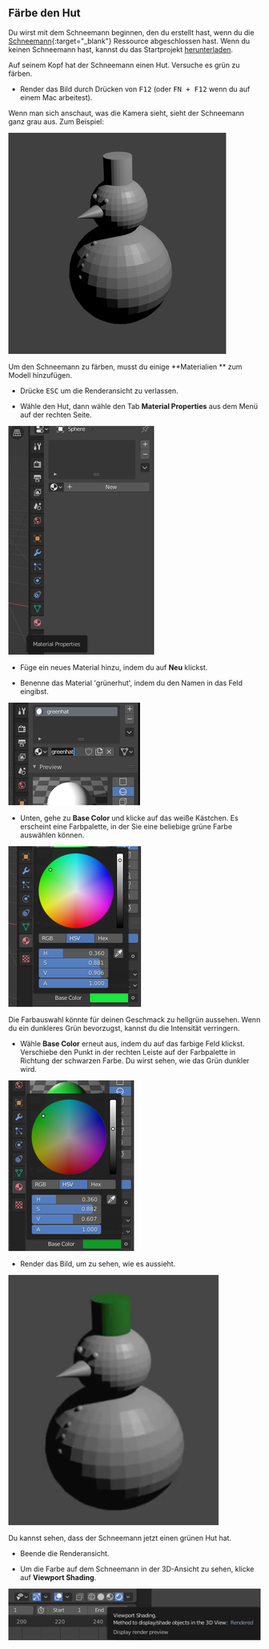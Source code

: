 ## Färbe den Hut

Du wirst mit dem Schneemann beginnen, den du erstellt hast, wenn du die [Schneemann](https://projects.raspberrypi.org/de-DE/projects/blender-snowman){:target="_blank"} Ressource abgeschlossen hast. Wenn du keinen Schneemann hast, kannst du das Startprojekt [herunterladen](resources/snowman.blend).

Auf seinem Kopf hat der Schneemann einen Hut. Versuche es grün zu färben.

+ Render das Bild durch Drücken von <kbd>F12</kbd> (oder <kbd>FN + F12</kbd> wenn du auf einem Mac arbeitest).

Wenn man sich anschaut, was die Kamera sieht, sieht der Schneemann ganz grau aus. Zum Beispiel:

![Grauer Schneemann](images/blender-snowman.png)

Um den Schneemann zu färben, musst du einige **Materialien ** zum Modell hinzufügen.

+ Drücke <kbd>ESC</kbd> um die Renderansicht zu verlassen.

+ Wähle den Hut, dann wähle den Tab **Material Properties** aus dem Menü auf der rechten Seite.

![Wähle die Registerkarte Material](images/material-icon-new.png)

+ Füge ein neues Material hinzu, indem du auf **Neu** klickst.

+ Benenne das Material 'grünerhut', indem du den Namen in das Feld eingibst.

![Material benennen](images/blender-material-hat-name.png)

+ Unten, gehe zu **Base Color** und klicke auf das weiße Kästchen. Es erscheint eine Farbpalette, in der Sie eine beliebige grüne Farbe auswählen können.

![Grün auswählen](images/blender-material-hat-colour.png)

Die Farbauswahl könnte für deinen Geschmack zu hellgrün aussehen. Wenn du ein dunkleres Grün bevorzugst, kannst du die Intensität verringern.

+ Wähle **Base Color** erneut aus, indem du auf das farbige Feld klickst. Verschiebe den Punkt in der rechten Leiste auf der Farbpalette in Richtung der schwarzen Farbe. Du wirst sehen, wie das Grün dunkler wird.

![Dunkler Hut](images/blender-material-hat-darker.png)

+ Render das Bild, um zu sehen, wie es aussieht.

![Schneemann mit dunklem Hut](images/blender-snowman-green-hat.png)

Du kannst sehen, dass der Schneemann jetzt einen grünen Hut hat.

+ Beende die Renderansicht.

+ Um die Farbe auf dem Schneemann in der 3D-Ansicht zu sehen, klicke auf **Viewport Shading**.

![Viewport Shading Button](images/viewport-shading.png)